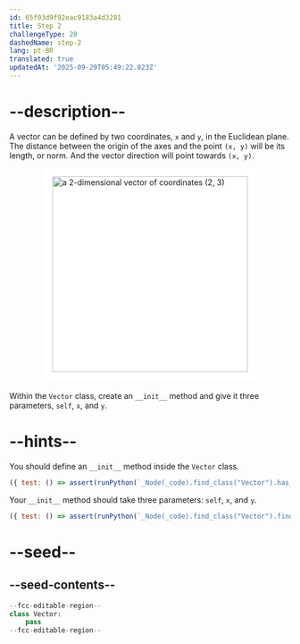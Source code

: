 ```yaml
---
id: 65f03d9f92eac9183a4d3281
title: Step 2
challengeType: 20
dashedName: step-2
lang: pt-BR
translated: true
updatedAt: '2025-09-29T05:49:22.823Z'
---
```


# --description--

A vector can be defined by two coordinates, `x` and `y`, in the Euclidean plane. The distance between the origin of the axes and the point `(x, y)` will be its length, or norm. And the vector direction will point towards `(x, y)`.

<img alt="a 2-dimensional vector of coordinates (2, 3)" src="https://cdn.freecodecamp.org/curriculum/python/2dvector.png" style="background-color: white; height: 350px; width: auto; padding: 15px; display: block; margin-right: auto; margin-left: auto; margin-bottom: 1.2rem;">

Within the `Vector` class, create an `__init__` method and give it three parameters, `self`, `x`, and `y`.

# --hints--

You should define an `__init__` method inside the `Vector` class.

```js
({ test: () => assert(runPython(`_Node(_code).find_class("Vector").has_function("__init__")`)) })
```

Your `__init__` method should take three parameters: `self`, `x`, and `y`.

```js
({ test: () => assert(runPython(`_Node(_code).find_class("Vector").find_function("__init__").has_args("self, x, y")`)) })
```

# --seed--

## --seed-contents--

```py
--fcc-editable-region--
class Vector:
    pass
--fcc-editable-region--
```
